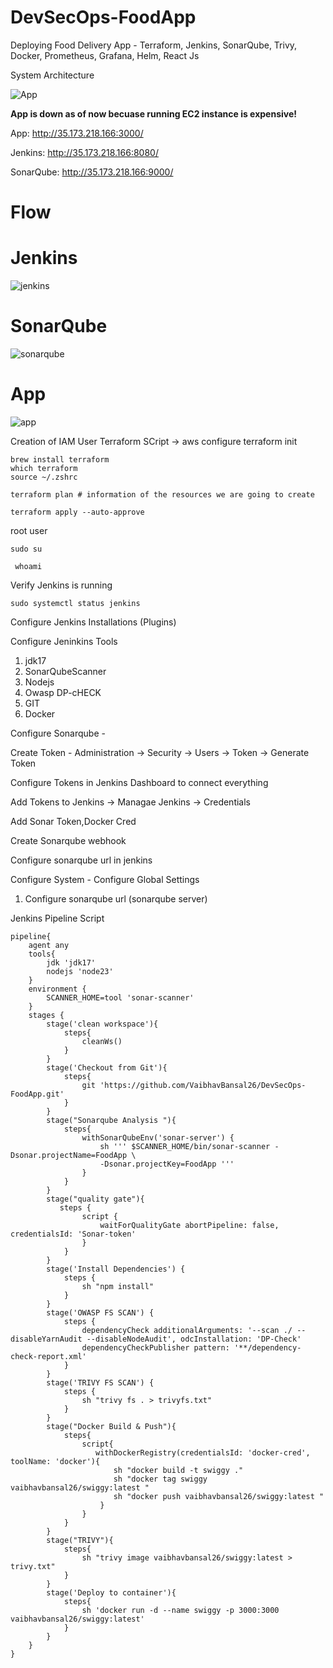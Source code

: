 # DevSecOps-FoodApp
Deploying Food Delivery App - Terraform, Jenkins, SonarQube, Trivy, Docker, Prometheus, Grafana, Helm, React Js

System Architecture

![App](https://res.cloudinary.com/vaibhav-codexpress/image/upload/v1741897056/diagram-export-13-03-2025-16_15_50_nrr0sx.png)

**App is down as of now becuase running EC2 instance is expensive!**

App: http://35.173.218.166:3000/

Jenkins: http://35.173.218.166:8080/

SonarQube: http://35.173.218.166:9000/


# Flow

# Jenkins

![jenkins](https://res.cloudinary.com/vaibhav-codexpress/image/upload/v1741897012/Screenshot_2025-03-13_at_3.52.24_PM_ejwjun.png)

# SonarQube

![sonarqube](https://res.cloudinary.com/vaibhav-codexpress/image/upload/v1741897013/Screenshot_2025-03-13_at_3.59.07_PM_tgfg9h.png)

# App

![app](https://res.cloudinary.com/vaibhav-codexpress/image/upload/v1741897011/Screenshot_2025-03-13_at_3.52.36_PM_b1lp4q.png)




Creation of IAM User
Terraform SCript -> aws configure
terraform init

```
brew install terraform
which terraform
source ~/.zshrc

```

```
terraform plan # information of the resources we are going to create
```

```
terraform apply --auto-approve
```

root user

```
sudo su

 whoami
```

Verify Jenkins is running

```
sudo systemctl status jenkins
```

Configure Jenkins Installations (Plugins)

Configure Jeninkins Tools
1. jdk17
2. SonarQubeScanner
3. Nodejs
4. Owasp DP-cHECK
5. GIT
6. Docker
   
Configure Sonarqube - 

Create Token - Administration -> Security -> Users -> Token -> Generate Token

Configure Tokens in Jenkins Dashboard to connect everything

Add Tokens to Jenkins -> Managae Jenkins -> Credentials

Add Sonar Token,Docker Cred

Create Sonarqube webhook

Configure sonarqube url in jenkins

Configure System - Configure Global Settings

1. Configure sonarqube url (sonarqube server)


Jenkins Pipeline Script

```
pipeline{
    agent any
    tools{
        jdk 'jdk17'
        nodejs 'node23'
    }
    environment {
        SCANNER_HOME=tool 'sonar-scanner'
    }
    stages {
        stage('clean workspace'){
            steps{
                cleanWs()
            }
        }
        stage('Checkout from Git'){
            steps{
                git 'https://github.com/VaibhavBansal26/DevSecOps-FoodApp.git'
            }
        }
        stage("Sonarqube Analysis "){
            steps{
                withSonarQubeEnv('sonar-server') {
                    sh ''' $SCANNER_HOME/bin/sonar-scanner -Dsonar.projectName=FoodApp \
                    -Dsonar.projectKey=FoodApp '''
                }
            }
        }
        stage("quality gate"){
           steps {
                script {
                    waitForQualityGate abortPipeline: false, credentialsId: 'Sonar-token' 
                }
            } 
        }
        stage('Install Dependencies') {
            steps {
                sh "npm install"
            }
        }
        stage('OWASP FS SCAN') {
            steps {
                dependencyCheck additionalArguments: '--scan ./ --disableYarnAudit --disableNodeAudit', odcInstallation: 'DP-Check'
                dependencyCheckPublisher pattern: '**/dependency-check-report.xml'
            }
        }
        stage('TRIVY FS SCAN') {
            steps {
                sh "trivy fs . > trivyfs.txt"
            }
        }
        stage("Docker Build & Push"){
            steps{
                script{
                   withDockerRegistry(credentialsId: 'docker-cred', toolName: 'docker'){   
                       sh "docker build -t swiggy ."
                       sh "docker tag swiggy vaibhavbansal26/swiggy:latest "
                       sh "docker push vaibhavbansal26/swiggy:latest "
                    }
                }
            }
        }
        stage("TRIVY"){
            steps{
                sh "trivy image vaibhavbansal26/swiggy:latest > trivy.txt" 
            }
        }
        stage('Deploy to container'){
            steps{
                sh 'docker run -d --name swiggy -p 3000:3000 vaibhavbansal26/swiggy:latest'
            }
        }
    }
}

```